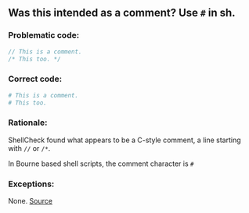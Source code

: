 ## Was this intended as a comment? Use `#` in sh.

### Problematic code:

```C
// This is a comment.
/* This too. */
```

### Correct code:

```sh
# This is a comment.
# This too.
```
### Rationale:

ShellCheck found what appears to be a C-style comment, a line starting with `//` or `/*`.

In Bourne based shell scripts, the comment character is `#`

### Exceptions:

None.
[Source](https://github.com/koalaman/shellcheck/wiki/SC1127)


